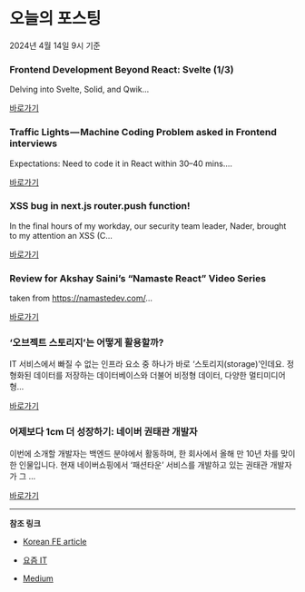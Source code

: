# 오늘의 포스팅 
2024년 4월 14일 9시 기준 

### Frontend Development Beyond React: Svelte (1/3) 

 Delving into Svelte, Solid, and Qwik... 

 [바로가기](https://medium.com/m/signin?actionUrl=https%3A%2F%2Fmedium.com%2F_%2Fbookmark%2Fp%2Ff47eda22cba5&operation=register&redirect=https%3A%2F%2Fitnext.io%2Ffrontend-development-beyond-react-svelte-1-3-f47eda22cba5&source=---------0-84----------frontend------bookmark_preview----28bd6c42_494c_455e_9c69_69b475a7111a-------) 

### Traffic Lights — Machine Coding Problem asked in Frontend interviews 

 Expectations: Need to code it in React within 30–40 mins.... 

 [바로가기](https://medium.com/m/signin?actionUrl=https%3A%2F%2Fmedium.com%2F_%2Fbookmark%2Fp%2F0789cf42c08e&operation=register&redirect=https%3A%2F%2Fmedium.com%2Fwomenintechnology%2Ftraffic-lights-machine-coding-problem-asked-in-frontend-interviews-0789cf42c08e&source=---------0-84----------reactjs------bookmark_preview----80cb9492_fe72_4cbd_b8a8_83f8b5abd776-------) 

### XSS bug in next.js router.push function! 

 In the final hours of my workday, our security team leader, Nader, brought to my attention an XSS (C... 

 [바로가기](https://medium.com/m/signin?actionUrl=https%3A%2F%2Fmedium.com%2F_%2Fbookmark%2Fp%2F53e450d5a910&operation=register&redirect=https%3A%2F%2Fmedium.com%2F%40mobinyardim%2Fxss-bug-in-next-js-router-push-function-53e450d5a910&source=---------0-84----------nextjs------bookmark_preview----4067f423_e64b_4a81_a628_1110c4be98e6-------) 

### Review for Akshay Saini’s “Namaste React” Video Series 

 taken from https://namastedev.com/... 

 [바로가기](https://medium.com/m/signin?actionUrl=https%3A%2F%2Fmedium.com%2F_%2Fbookmark%2Fp%2F340d1f97a73c&operation=register&redirect=https%3A%2F%2Fmedium.com%2F%40arunk.pattanayak%2Freview-forakshay-sainis-namaste-react-video-series-340d1f97a73c&source=---------0-84----------front_end_development------bookmark_preview----04774282_7799_4592_95f3_4b1d740c2583-------) 

### ‘오브젝트 스토리지’는 어떻게 활용할까? 

 IT 서비스에서 빠질 수 없는 인프라 요소 중 하나가 바로 ‘스토리지(storage)’인데요. 정형화된 데이터를 저장하는 데이터베이스와 더불어 비정형 데이터, 다양한 멀티미디어 형... 

 [바로가기](https://yozm.wishket.com/magazine/detail/2541/) 

### 어제보다 1cm 더 성장하기: 네이버 권태관 개발자 

 이번에 소개할 개발자는 백엔드 분야에서 활동하며, 한 회사에서 올해 만 10년 차를 맞이한 인물입니다. 현재 네이버쇼핑에서 ‘패션타운’ 서비스를 개발하고 있는 권태관 개발자가 그 ... 

 [바로가기](https://yozm.wishket.com/magazine/detail/2539/) 

---

**참조 링크**

- [Korean FE article](https://kofearticle.substack.com) 

- [요즘 IT](https://yozm.wishket.com/magazine) 

- [Medium](https://medium.com) 

